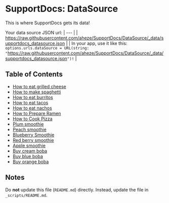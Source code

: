 # SupportDocs: DataSource
This is where SupportDocs gets its data!

Your data source JSON url:
| --- |
| <a id="datasource_url" href="https://raw.githubusercontent.com/aheze/SupportDocs/DataSource/_data/supportdocs_datasource.json">https://raw.githubusercontent.com/aheze/SupportDocs/DataSource/_data/supportdocs_datasource.json</a> |
| In your app, use it like this: `options.urls.dataSource = URL(string: "`<a id="datasource_url" href="https://raw.githubusercontent.com/aheze/SupportDocs/DataSource/_data/supportdocs_datasource.json">https://raw.githubusercontent.com/aheze/SupportDocs/DataSource/_data/supportdocs_datasource.json</a>`")!` |



## Table of Contents
- [How to eat grilled cheese](https://aheze.github.io/SupportDocs/Sample-FastFood/HowToEatGrilledCheese)
- [How to make spaghetti](https://aheze.github.io/SupportDocs/Sample-FastFood/HowToMakeSpaghetti)
- [How to eat burritos](https://aheze.github.io/SupportDocs/Sample-FastFood/HowToEatBurritos)
- [How to eat tacos](https://aheze.github.io/SupportDocs/Sample-FastFood/HowToEatTacos)
- [How to eat nachos](https://aheze.github.io/SupportDocs/Sample-FastFood/HowToEatNachos)
- [How to Prepare Ramen](https://aheze.github.io/SupportDocs/Sample-FastFood/HowToPrepareRamen)
- [How to Cook Pizza](https://aheze.github.io/SupportDocs/Sample-FastFood/HowToCookPizza)
- [Plum smoothie](https://aheze.github.io/SupportDocs/Sample-Smoothies/Plum)
- [Peach smoothie](https://aheze.github.io/SupportDocs/Sample-Smoothies/Peach)
- [Blueberry Smoothie](https://aheze.github.io/SupportDocs/Sample-Smoothies/Blueberry)
- [Red berry smoothie](https://aheze.github.io/SupportDocs/Sample-Smoothies/RedBerries)
- [Apple smoothie](https://aheze.github.io/SupportDocs/Sample-Smoothies/Apple)
- [Buy cream boba](https://aheze.github.io/SupportDocs/Sample-Boba/BuyCreamBoba)
- [Buy blue boba](https://aheze.github.io/SupportDocs/Sample-Boba/BuyBlueBoba)
- [Buy orange boba](https://aheze.github.io/SupportDocs/Sample-Boba/BuyOrangeBoba)


## Notes
Do **not** update this file (`README.md`) directly. Instead, update the file in `_scripts/README.md`.